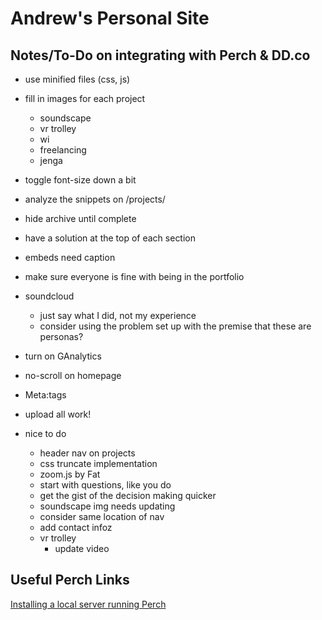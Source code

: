 # Andrew's Personal Site

## Notes/To-Do on integrating with Perch & DD.co
- use minified files (css, js)
- fill in images for each project
   - soundscape
   - vr trolley
   - wi
   - freelancing
   - jenga
- toggle font-size down a bit
- analyze the snippets on /projects/
- hide archive until complete
- have a solution at the top of each section
- embeds need caption
- make sure everyone is fine with being in the portfolio
- soundcloud
   - just say what I did, not my experience
   - consider using the problem set up with the premise that these are personas?
- turn on GAnalytics
- no-scroll on homepage
- Meta:tags
- upload all work!

- nice to do
   - header nav on projects
   - css truncate implementation
   - zoom.js by Fat
   - start with questions, like you do
   - get the gist of the decision making quicker
   - soundscape img needs updating
   - consider same location of nav
   - add contact infoz
   - vr trolley
      - update video

## Useful Perch Links
[Installing a local server running Perch](https://solutions.grabaperch.com/development/installing-a-local-server-with-xampp)
